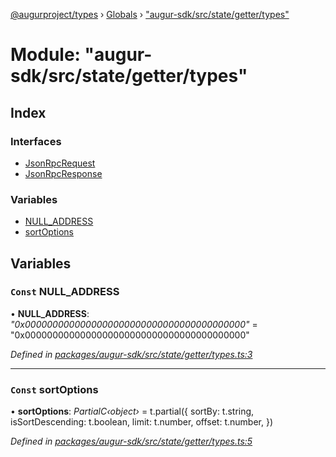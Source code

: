 [@augurproject/types](../README.md) › [Globals](../globals.md) › ["augur-sdk/src/state/getter/types"](_augur_sdk_src_state_getter_types_.md)

# Module: "augur-sdk/src/state/getter/types"

## Index

### Interfaces

* [JsonRpcRequest](../interfaces/_augur_sdk_src_state_getter_types_.jsonrpcrequest.md)
* [JsonRpcResponse](../interfaces/_augur_sdk_src_state_getter_types_.jsonrpcresponse.md)

### Variables

* [NULL_ADDRESS](_augur_sdk_src_state_getter_types_.md#const-null_address)
* [sortOptions](_augur_sdk_src_state_getter_types_.md#const-sortoptions)

## Variables

### `Const` NULL_ADDRESS

• **NULL_ADDRESS**: *"0x0000000000000000000000000000000000000000"* = "0x0000000000000000000000000000000000000000"

*Defined in [packages/augur-sdk/src/state/getter/types.ts:3](https://github.com/AugurProject/augur/blob/69c4be52bf/packages/augur-sdk/src/state/getter/types.ts#L3)*

___

### `Const` sortOptions

• **sortOptions**: *PartialC‹object›* = t.partial({
  sortBy: t.string,
  isSortDescending: t.boolean,
  limit: t.number,
  offset: t.number,
})

*Defined in [packages/augur-sdk/src/state/getter/types.ts:5](https://github.com/AugurProject/augur/blob/69c4be52bf/packages/augur-sdk/src/state/getter/types.ts#L5)*

